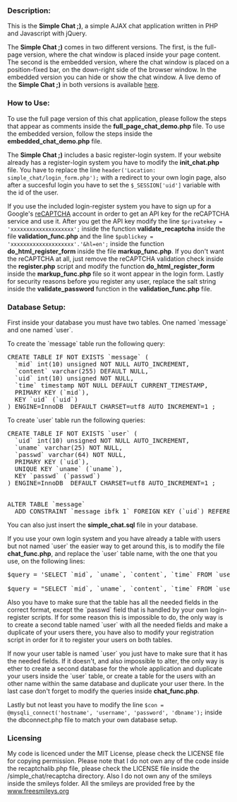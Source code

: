 <html>
<head>
<meta http-equiv="Content-Type" content="text/html; charset=UTF-8">
</head>

<body>

<h3>Description:</h3>
<p>
This is the <strong>Simple Chat ;)</strong>, a simple AJAX chat application written in PHP and Javascript with jQuery. 
</p>

<p>
The <strong>Simple Chat ;)</strong> comes in two different versions. The first, is the full-page version, where the chat window is placed inside your page content. The second is the embedded version, where the chat window is placed on a position-fixed bar, on the down-right side of the browser window. In the embedded version you can hide or show the chat window. A live demo of the <strong>Simple Chat ;)</strong> in both versions is available <a href="http://magkopian.tk/simple-chat/" title="Simple Chat ;) Demo Page">here</a>.
</p>


<h3>How to Use:</h3>

<p>
To use the full page version of this chat application, please follow the steps that appear as comments inside the <strong>full_page_chat_demo.php</strong> file. To use the embedded version, follow the steps inside the <strong>embedded_chat_demo.php</strong> file.
</p>

<p>
The <strong>Simple Chat ;)</strong> includes a basic register-login system. If your website already has a register-login system you have to modify the <strong>init_chat.php</strong> file. You have to replace the line <code>header('Location: simple_chat/login_form.php');</code> with a redirect to your own login page, also after a succesful login you have to set the <code>$_SESSION['uid']</code> variable with the id of the user.
</p>

<p>
If you use the included login-register system you have to sign up for a Google's <a href="http://www.google.com/recaptcha/whyrecaptcha" target="_blank">reCAPTCHA</a> account in order to get an API key for the reCAPTCHA service and use it. After you get the API key modify the line <code>$privatekey = 'xxxxxxxxxxxxxxxxxxxx';</code> inside the function <strong>validate_recaptcha</strong> inside the file <strong>validation_func.php</strong> and the line <code>$publickey = 'xxxxxxxxxxxxxxxxxxxx'.'&amp;hl=en';</code> inside the function <strong>do_html_register_form</strong> inside the file <strong>markup_func.php</strong>. If you don&#39;t want the reCAPTCHA at all, just remove the reCAPTCHA validation check inside the <strong>register.php</strong> script and modify the function <strong>do_html_register_form</strong> inside the <strong>markup_func.php</strong> file so it wont appear in the login form. Lastly for security reasons before you register any user, replace the salt string inside the <strong>validate_password</strong> function in the <strong>validation_func.php</strong> file.
</p>


<h3>Database Setup:</h3>

<p>
First inside your database you must have two tables. One named `message` and one named `user`. 
</p>

<p>
To create the `message` table run the following query:
</p>

<pre>
CREATE TABLE IF NOT EXISTS `message` (
  `mid` int(10) unsigned NOT NULL AUTO_INCREMENT,
  `content` varchar(255) DEFAULT NULL,
  `uid` int(10) unsigned NOT NULL,
  `time` timestamp NOT NULL DEFAULT CURRENT_TIMESTAMP,
  PRIMARY KEY (`mid`),
  KEY `uid` (`uid`)
) ENGINE=InnoDB  DEFAULT CHARSET=utf8 AUTO_INCREMENT=1 ;
</pre>

<p>
To create `user` table run the following queries:
</p>

<pre>
CREATE TABLE IF NOT EXISTS `user` (
  `uid` int(10) unsigned NOT NULL AUTO_INCREMENT,
  `uname` varchar(25) NOT NULL,
  `passwd` varchar(64) NOT NULL,
  PRIMARY KEY (`uid`),
  UNIQUE KEY `uname` (`uname`),
  KEY `passwd` (`passwd`)
) ENGINE=InnoDB  DEFAULT CHARSET=utf8 AUTO_INCREMENT=1 ;


ALTER TABLE `message`
  ADD CONSTRAINT `message_ibfk_1` FOREIGN KEY (`uid`) REFERENCES `user` (`uid`);
</pre>

<p>
You can also just insert the <strong>simple_chat.sql</strong> file in your database.
</p>

<p>
If you use your own login system and you have already a table with users but not named `user` the easier way to get around this, is to modify the file <strong>chat_func.php</strong>, and replace the `user` table name, with the one that you use, on the following lines: 
</p>

<pre>
$query = 'SELECT `mid`, `uname`, `content`, `time` FROM `user` INNER JOIN `message` ON `message`.`uid` = `user`.`uid` ORDER BY `time` DESC';

$query = "SELECT `mid`, `uname`, `content`, `time` FROM `user` INNER JOIN `message` ON `message`.`uid` = `user`.`uid` WHERE `time` > '$timestamp'
</pre>
	
<p>
Also you have to make sure that the table has all the needed fields in the correct format, except the `passwd` field that is handled by your own login-register scripts. If for some reason this is impossible to do, the only way is to create a second table named `user` with all the needed fields and make a duplicate of your users there, you have also to modify your registration script in order for it to register your users on both tables.
</p>

<p>
If now your user table is named `user` you just have to make sure that it has the needed fields. If it doesn&#39;t, and also impossible to alter, the only way is ether to create a second database for the whole application and duplicate your users inside the `user` table, or create a table for the users with an other name within the same database and duplicate your user there. In the last case don&#39;t forget to modify the queries inside <strong>chat_func.php</strong>.
</p>

<p>
Lastly but not least you have to modify the line <code>$con = @mysqli_connect('hostname', 'username', 'password', 'dbname');</code> inside the dbconnect.php file to match your own database setup.
</p>

<h3>Licensing</h3>

<p>
My code is licenced under the MIT License, please check the LICENSE file for copying permission. Please note that I do not own any of the code inside the recaptchalib.php file, please check the LICENSE file inside the /simple_chat/recaptcha directory. Also I do not own any of the smileys inside the smileys folder. All the smileys are provided free by the <a href="http://www.freesmileys.org" target="_blank">www.freesmileys.org</a>
</p>

</body>
</html>